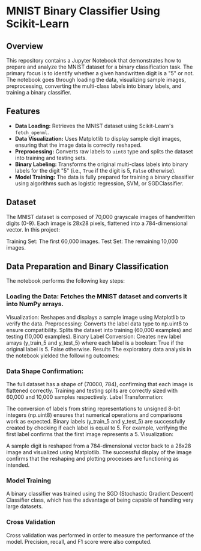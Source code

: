 # MNIST Binary Classifier Using Scikit-Learn

## Overview
This repository contains a Jupyter Notebook that demonstrates how to prepare and analyze the MNIST dataset for a binary classification task.
The primary focus is to identify whether a given handwritten digit is a "5" or not. The notebook goes through loading the data, visualizing sample images, preprocessing, converting the multi-class labels into binary labels, and training a binary classifier.

## Features
- **Data Loading:** Retrieves the MNIST dataset using Scikit-Learn's `fetch_openml`.
- **Data Visualization:** Uses Matplotlib to display sample digit images, ensuring that the image data is correctly reshaped.
- **Preprocessing:** Converts raw labels to `uint8` type and splits the dataset into training and testing sets.
- **Binary Labeling:** Transforms the original multi-class labels into binary labels for the digit "5" (i.e., `True` if the digit is 5, `False` otherwise).
- **Model Training:** The data is fully prepared for training a binary classifier using algorithms such as logistic regression, SVM, or SGDClassifier.

## Dataset
The MNIST dataset is composed of 70,000 grayscale images of handwritten digits (0-9). Each image is 28x28 pixels, flattened into a 784-dimensional vector. In this project:

Training Set: The first 60,000 images.
Test Set: The remaining 10,000 images.

## Data Preparation and Binary Classification
The notebook performs the following key steps:

### Loading the Data: Fetches the MNIST dataset and converts it into NumPy arrays.
Visualization: Reshapes and displays a sample image using Matplotlib to verify the data.
Preprocessing:
Converts the label data type to np.uint8 to ensure compatibility.
Splits the dataset into training (60,000 examples) and testing (10,000 examples).
Binary Label Conversion: Creates new label arrays (y_train_5 and y_test_5) where each label is a boolean:
True if the original label is 5.
False otherwise.
Results
The exploratory data analysis in the notebook yielded the following outcomes:

### Data Shape Confirmation:

The full dataset has a shape of (70000, 784), confirming that each image is flattened correctly.
Training and testing splits are correctly sized with 60,000 and 10,000 samples respectively.
Label Transformation:

The conversion of labels from string representations to unsigned 8-bit integers (np.uint8) ensures that numerical operations and comparisons work as expected.
Binary labels (y_train_5 and y_test_5) are successfully created by checking if each label is equal to 5. For example, verifying the first label confirms that the first image represents a 5.
Visualization:

A sample digit is reshaped from a 784-dimensional vector back to a 28x28 image and visualized using Matplotlib.
The successful display of the image confirms that the reshaping and plotting processes are functioning as intended.

### Model Training
A binary classifier was trained using the SGD (Stochastic Gradient Descent) Classifier class, which has the advantage of being capable of handling very large datasets.

### Cross Validation
Cross validation was performed in order to measure the performance of the model. Precision, recall, and F1 score were also computed.
